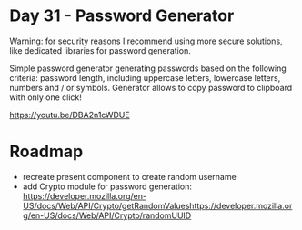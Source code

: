 # Day 31 - Password Generator

Warning: for security reasons I recommend using more secure solutions, like dedicated libraries for password generation.

Simple password generator generating passwords based on the following criteria: password length, including uppercase letters, lowercase letters, numbers and / or symbols. Generator allows to copy password to clipboard with only one click!

https://youtu.be/DBA2n1cWDUE

# Roadmap

- recreate present component to create random username
- add Crypto module for password generation: https://developer.mozilla.org/en-US/docs/Web/API/Crypto/getRandomValueshttps://developer.mozilla.org/en-US/docs/Web/API/Crypto/randomUUID
